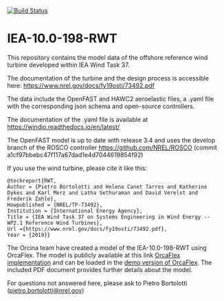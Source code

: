 [![Build Status](https://app.travis-ci.com/IEAWindTask37/IEA-10.0-198-RWT.svg?branch=master)](https://travis-ci.com/IEAWindTask37/IEA-10.0-198-RWT)

# IEA-10.0-198-RWT
This repository contains the model data of the offshore reference wind turbine developed within IEA Wind Task 37. 

The documentation of the turbine and the design process is accessible here: https://www.nrel.gov/docs/fy19osti/73492.pdf

The data include the OpenFAST and HAWC2 aeroelastic files, a .yaml file with the corresponding json schema and open-source controllers.

The documentation of the .yaml file is available at https://windio.readthedocs.io/en/latest/

The OpenFAST model is up to date with release 3.4 and uses the develop branch of the ROSCO controller https://github.com/NREL/ROSCO (commit a1cf97bbebc47f117a67dad1e4d7044619854f92)

If you use the wind turbine, please cite it like this:

	@techreport{RWT,
	Author = {Pietro Bortolotti and Helena Canet Tarres and Katherine Dykes and Karl Merz and Latha Sethuraman and David Verelst and Frederik Zahle},
	Howpublished = {NREL/TP-73492},
	Institution = {International Energy Agency},
	Title = {IEA Wind Task 37 on Systems Engineering in Wind Energy -- WP2.1 Reference Wind Turbines},
    Url ={https://www.nrel.gov/docs/fy19osti/73492.pdf},
	Year = {2019}}

The Orcina team have created a model of the IEA-10.0-198-RWT using OrcaFlex. The model is publicly available at this link [OrcaFlex implementation](https://www.orcina.com/resources/examples/?key=k) and can be loaded in the [demo version of OrcaFlex](https://www.orcina.com/orcaflex/demo/). The included PDF document provides further details about the model.

For questions not answered here, please ask to Pietro Bortolotti (pietro.bortolotti@nrel.gov)
